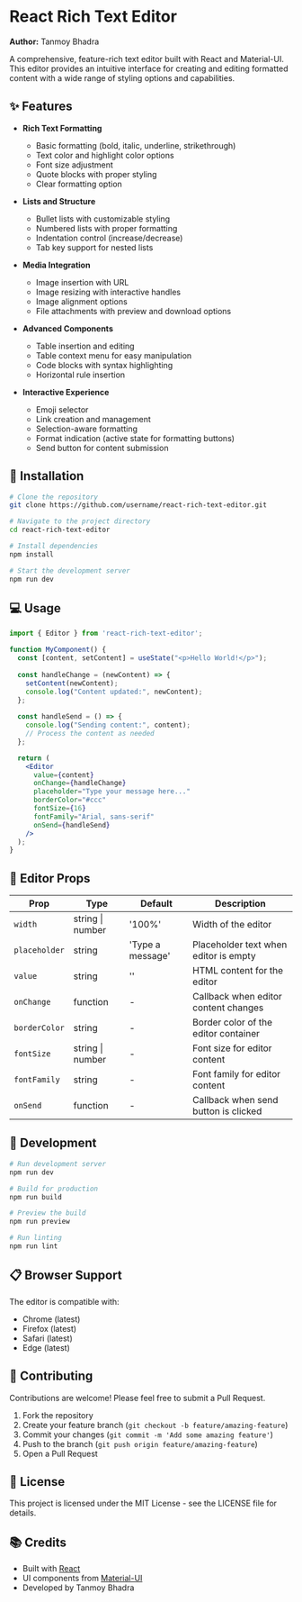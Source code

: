 # React Rich Text Editor

**Author:** Tanmoy Bhadra

A comprehensive, feature-rich text editor built with React and Material-UI. This editor provides an intuitive interface for creating and editing formatted content with a wide range of styling options and capabilities.

## ✨ Features

- **Rich Text Formatting**
  - Basic formatting (bold, italic, underline, strikethrough)
  - Text color and highlight color options
  - Font size adjustment
  - Quote blocks with proper styling
  - Clear formatting option

- **Lists and Structure**
  - Bullet lists with customizable styling
  - Numbered lists with proper formatting
  - Indentation control (increase/decrease)
  - Tab key support for nested lists

- **Media Integration**
  - Image insertion with URL
  - Image resizing with interactive handles
  - Image alignment options
  - File attachments with preview and download options

- **Advanced Components**
  - Table insertion and editing
  - Table context menu for easy manipulation
  - Code blocks with syntax highlighting
  - Horizontal rule insertion

- **Interactive Experience**
  - Emoji selector
  - Link creation and management
  - Selection-aware formatting
  - Format indication (active state for formatting buttons)
  - Send button for content submission

## 🚀 Installation

```bash
# Clone the repository
git clone https://github.com/username/react-rich-text-editor.git

# Navigate to the project directory
cd react-rich-text-editor

# Install dependencies
npm install

# Start the development server
npm run dev
```

## 💻 Usage

```jsx
import { Editor } from 'react-rich-text-editor';

function MyComponent() {
  const [content, setContent] = useState("<p>Hello World!</p>");
  
  const handleChange = (newContent) => {
    setContent(newContent);
    console.log("Content updated:", newContent);
  };
  
  const handleSend = () => {
    console.log("Sending content:", content);
    // Process the content as needed
  };

  return (
    <Editor 
      value={content}
      onChange={handleChange}
      placeholder="Type your message here..."
      borderColor="#ccc"
      fontSize={16}
      fontFamily="Arial, sans-serif"
      onSend={handleSend}
    />
  );
}
```

## 📝 Editor Props

| Prop | Type | Default | Description |
|------|------|---------|-------------|
| `width` | string \| number | '100%' | Width of the editor |
| `placeholder` | string | 'Type a message' | Placeholder text when editor is empty |
| `value` | string | '' | HTML content for the editor |
| `onChange` | function | - | Callback when editor content changes |
| `borderColor` | string | - | Border color of the editor container |
| `fontSize` | string \| number | - | Font size for editor content |
| `fontFamily` | string | - | Font family for editor content |
| `onSend` | function | - | Callback when send button is clicked |

## 🔧 Development

```bash
# Run development server
npm run dev

# Build for production
npm run build

# Preview the build
npm run preview

# Run linting
npm run lint
```

## 📋 Browser Support

The editor is compatible with:
- Chrome (latest)
- Firefox (latest)
- Safari (latest)
- Edge (latest)

## 🤝 Contributing

Contributions are welcome! Please feel free to submit a Pull Request.

1. Fork the repository
2. Create your feature branch (`git checkout -b feature/amazing-feature`)
3. Commit your changes (`git commit -m 'Add some amazing feature'`)
4. Push to the branch (`git push origin feature/amazing-feature`)
5. Open a Pull Request

## 📄 License

This project is licensed under the MIT License - see the LICENSE file for details.

## 📚 Credits

- Built with [React](https://reactjs.org/)
- UI components from [Material-UI](https://mui.com/)
- Developed by Tanmoy Bhadra 